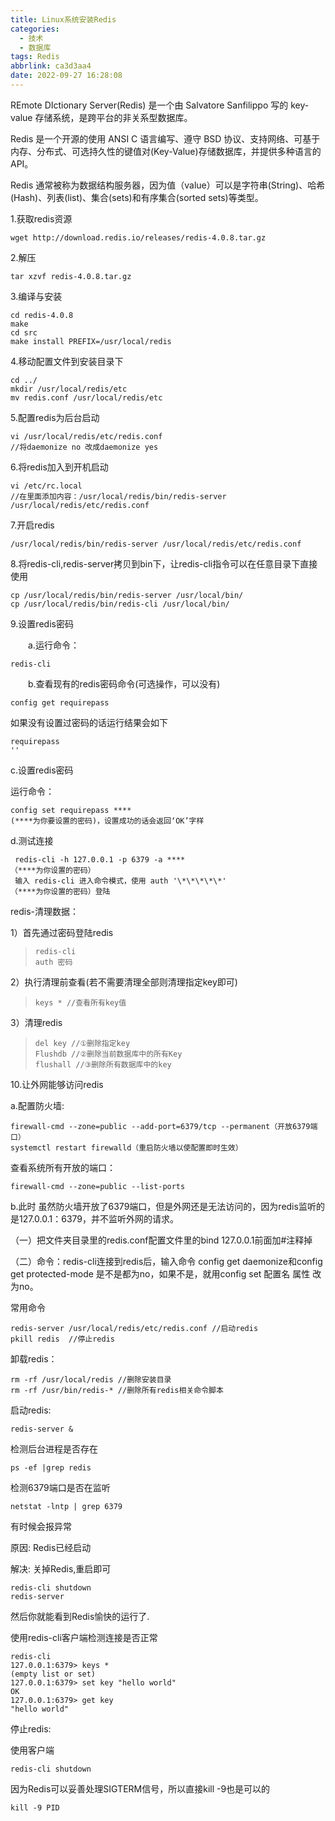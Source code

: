 ```yaml
---
title: Linux系统安装Redis
categories:
  - 技术
  - 数据库
tags: Redis
abbrlink: ca3d3aa4
date: 2022-09-27 16:28:08
---
```


REmote DIctionary Server(Redis) 是一个由 Salvatore Sanfilippo 写的 key-value 存储系统，是跨平台的非关系型数据库。

Redis 是一个开源的使用 ANSI C 语言编写、遵守 BSD 协议、支持网络、可基于内存、分布式、可选持久性的键值对(Key-Value)存储数据库，并提供多种语言的 API。

Redis 通常被称为数据结构服务器，因为值（value）可以是字符串(String)、哈希(Hash)、列表(list)、集合(sets)和有序集合(sorted sets)等类型。

<!--more-->

1.获取redis资源

```
wget http://download.redis.io/releases/redis-4.0.8.tar.gz
```

2.解压

```
tar xzvf redis-4.0.8.tar.gz
```

3.编译与安装

```
cd redis-4.0.8
make
cd src
make install PREFIX=/usr/local/redis
```

4.移动配置文件到安装目录下

```
cd ../
mkdir /usr/local/redis/etc
mv redis.conf /usr/local/redis/etc
```

 5.配置redis为后台启动

```
vi /usr/local/redis/etc/redis.conf 
//将daemonize no 改成daemonize yes
```

6.将redis加入到开机启动

```
vi /etc/rc.local
//在里面添加内容：/usr/local/redis/bin/redis-server /usr/local/redis/etc/redis.conf
```

7.开启redis

```
/usr/local/redis/bin/redis-server /usr/local/redis/etc/redis.conf 
```

8.将redis-cli,redis-server拷贝到bin下，让redis-cli指令可以在任意目录下直接使用

```
cp /usr/local/redis/bin/redis-server /usr/local/bin/
cp /usr/local/redis/bin/redis-cli /usr/local/bin/
```

9.设置redis密码

　　a.运行命令：

```
redis-cli
```

　　b.查看现有的redis密码命令(可选操作，可以没有)

```
config get requirepass 
```

如果没有设置过密码的话运行结果会如下

```
requirepass 
''
```

c.设置redis密码

运行命令：

```
config set requirepass ****
(****为你要设置的密码)，设置成功的话会返回‘OK’字样
```

d.测试连接

```
 redis-cli -h 127.0.0.1 -p 6379 -a ****
（****为你设置的密码）
 输入 redis-cli 进入命令模式，使用 auth '\*\*\*\*\*' 
（****为你设置的密码）登陆
```

redis-清理数据：

1）首先通过密码登陆redis

>```
>redis-cli
>auth 密码
>```

2）执行清理前查看(若不需要清理全部则清理指定key即可)

>```
>keys * //查看所有key值
>```

3）清理redis

>```
>del key //①删除指定key
>Flushdb //②删除当前数据库中的所有Key
>flushall //③删除所有数据库中的key
>```

10.让外网能够访问redis

a.配置防火墙: 

```
firewall-cmd --zone=public --add-port=6379/tcp --permanent（开放6379端口）
systemctl restart firewalld（重启防火墙以使配置即时生效）
```

查看系统所有开放的端口：

```
firewall-cmd --zone=public --list-ports
```

b.此时 虽然防火墙开放了6379端口，但是外网还是无法访问的，因为redis监听的是127.0.0.1：6379，并不监听外网的请求。

（一）把文件夹目录里的redis.conf配置文件里的bind 127.0.0.1前面加#注释掉

（二）命令：redis-cli连接到redis后，输入命令 config get  daemonize和config get  protected-mode 是不是都为no，如果不是，就用config set 配置名 属性 改为no。

常用命令

```
redis-server /usr/local/redis/etc/redis.conf //启动redis
pkill redis  //停止redis
```

卸载redis：

```
rm -rf /usr/local/redis //删除安装目录
rm -rf /usr/bin/redis-* //删除所有redis相关命令脚本
```

启动redis:

```
redis-server &
```

检测后台进程是否存在

```
ps -ef |grep redis
```

检测6379端口是否在监听

```
netstat -lntp | grep 6379
```


有时候会报异常

原因: Redis已经启动

解决: 关掉Redis,重启即可

```
redis-cli shutdown
redis-server
```


然后你就能看到Redis愉快的运行了.

使用redis-cli客户端检测连接是否正常

```
redis-cli
127.0.0.1:6379> keys *
(empty list or set)
127.0.0.1:6379> set key "hello world"
OK
127.0.0.1:6379> get key
"hello world"
```

停止redis:

使用客户端

```
redis-cli shutdown
```


因为Redis可以妥善处理SIGTERM信号，所以直接kill -9也是可以的

```
kill -9 PID
```


